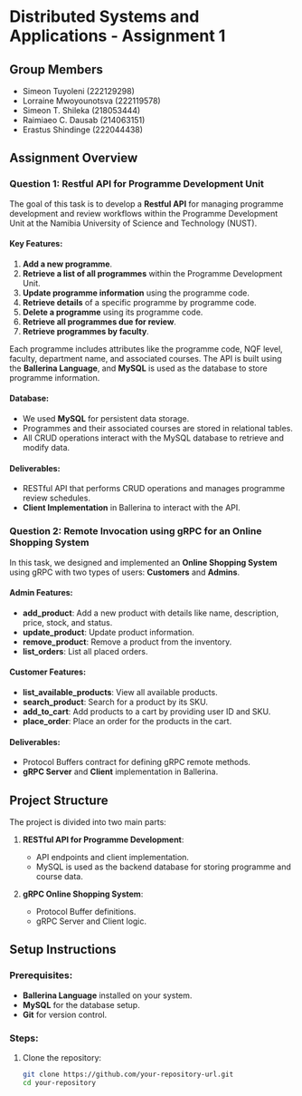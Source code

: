 # Distributed Systems and Applications - Assignment 1

## Group Members
- Simeon Tuyoleni (222129298)
- Lorraine Mwoyounotsva (222119578)
- Simeon T. Shileka (218053444)
- Raimiaeo C. Dausab (214063151)
- Erastus Shindinge (222044438)

## Assignment Overview

### Question 1: Restful API for Programme Development Unit

The goal of this task is to develop a **Restful API** for managing programme development and review workflows within the Programme Development Unit at the Namibia University of Science and Technology (NUST). 

#### Key Features:
1. **Add a new programme**.
2. **Retrieve a list of all programmes** within the Programme Development Unit.
3. **Update programme information** using the programme code.
4. **Retrieve details** of a specific programme by programme code.
5. **Delete a programme** using its programme code.
6. **Retrieve all programmes due for review**.
7. **Retrieve programmes by faculty**.

Each programme includes attributes like the programme code, NQF level, faculty, department name, and associated courses. The API is built using the **Ballerina Language**, and **MySQL** is used as the database to store programme information.

#### Database:
- We used **MySQL** for persistent data storage.
- Programmes and their associated courses are stored in relational tables.
- All CRUD operations interact with the MySQL database to retrieve and modify data.

#### Deliverables:
- RESTful API that performs CRUD operations and manages programme review schedules.
- **Client Implementation** in Ballerina to interact with the API.

### Question 2: Remote Invocation using gRPC for an Online Shopping System

In this task, we designed and implemented an **Online Shopping System** using gRPC with two types of users: **Customers** and **Admins**. 

#### Admin Features:
- **add_product**: Add a new product with details like name, description, price, stock, and status.
- **update_product**: Update product information.
- **remove_product**: Remove a product from the inventory.
- **list_orders**: List all placed orders.

#### Customer Features:
- **list_available_products**: View all available products.
- **search_product**: Search for a product by its SKU.
- **add_to_cart**: Add products to a cart by providing user ID and SKU.
- **place_order**: Place an order for the products in the cart.

#### Deliverables:
- Protocol Buffers contract for defining gRPC remote methods.
- **gRPC Server** and **Client** implementation in Ballerina.

## Project Structure
The project is divided into two main parts:
1. **RESTful API for Programme Development**:
   - API endpoints and client implementation.
   - MySQL is used as the backend database for storing programme and course data.
   
2. **gRPC Online Shopping System**:
   - Protocol Buffer definitions.
   - gRPC Server and Client logic.

## Setup Instructions

### Prerequisites:
- **Ballerina Language** installed on your system.
- **MySQL** for the database setup.
- **Git** for version control.

### Steps:
1. Clone the repository:
   ```bash
   git clone https://github.com/your-repository-url.git
   cd your-repository